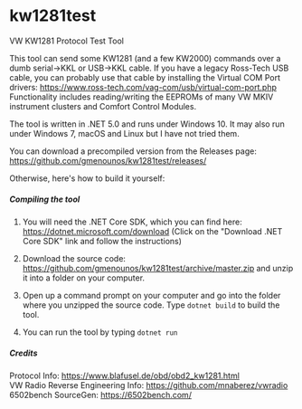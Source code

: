 # kw1281test
VW KW1281 Protocol Test Tool

This tool can send some KW1281 (and a few KW2000) commands over a dumb serial->KKL or USB->KKL cable.
If you have a legacy Ross-Tech USB cable, you can probably use that cable by
installing the Virtual COM Port drivers: https://www.ross-tech.com/vag-com/usb/virtual-com-port.php
Functionality includes reading/writing the EEPROMs of many VW MKIV instrument clusters and Comfort Control Modules.

The tool is written in .NET 5.0 and runs under Windows 10. It may also run under
Windows 7, macOS and Linux but I have not tried them.

You can download a precompiled version from the Releases page: https://github.com/gmenounos/kw1281test/releases/

Otherwise, here's how to build it yourself:

##### Compiling the tool

1. You will need the .NET Core SDK,
which you can find here: https://dotnet.microsoft.com/download
(Click on the "Download .NET Core SDK" link and follow the instructions)

2. Download the source code: https://github.com/gmenounos/kw1281test/archive/master.zip
and unzip it into a folder on your computer.

3. Open up a command prompt on your computer and go into the folder where you unzipped
the source code. Type `dotnet build` to build the tool.

4. You can run the tool by typing `dotnet run`

##### Credits
Protocol Info: https://www.blafusel.de/obd/obd2_kw1281.html  
VW Radio Reverse Engineering Info: https://github.com/mnaberez/vwradio  
6502bench SourceGen: https://6502bench.com/
